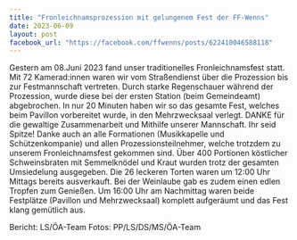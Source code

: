 ```yaml
---
title: "Fronleichnamsprozession mit gelungenem Fest der FF-Wenns"
date: 2023-06-09
layout: post
facebook_url: "https://facebook.com/ffwenns/posts/622410046588118"
---
```


Gestern am 08.Juni 2023 fand unser traditionelles Fronleichnamsfest statt. Mit 72 Kamerad:innen waren wir vom Straßendienst über die Prozession bis zur Festmannschaft vertreten. Durch starke Regenschauer während der Prozession, wurde diese bei der ersten Station (beim Gemeindeamt) abgebrochen. In nur 20 Minuten haben wir so das gesamte Fest, welches beim Pavillon vorbereitet wurde, in den Mehrzwecksaal verlegt. DANKE für die gewaltige Zusammenarbeit und Mithilfe unserer Mannschaft. Ihr seid Spitze! Danke auch an alle Formationen (Musikkapelle und Schützenkompanie) und allen Prozessionsteilnehmer, welche trotzdem zu unserem Fronleichnamsfest gekommen sind. Über 400 Portionen köstlicher Schweinsbraten mit Semmelknödel und Kraut wurden trotz der gesamten Umsiedelung ausgegeben. Die 26 leckeren Torten waren um 12:00 Uhr Mittags bereits ausverkauft. Bei der Weinlaube gab es zudem einen edlen Tropfen zum Genießen. Um 16:00 Uhr am Nachmittag waren beide Festplätze (Pavillon und Mehrzwecksaal) komplett aufgeräumt und das Fest klang gemütlich aus. 

Bericht: LS/ÖA-Team
Fotos: PP/LS/DS/MS/ÖA-Team
